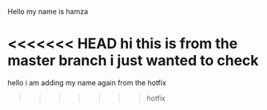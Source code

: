 Hello my name is hamza

<<<<<<< HEAD
hi this is from the master branch i just wanted to check
=======

hello i am adding my name again from the hotfix
>>>>>>> hotfix
